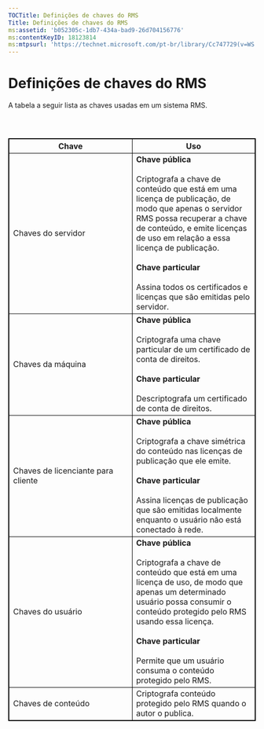 ```yaml
---
TOCTitle: Definições de chaves do RMS
Title: Definições de chaves do RMS
ms:assetid: 'b052305c-1db7-434a-bad9-26d704156776'
ms:contentKeyID: 18123814
ms:mtpsurl: 'https://technet.microsoft.com/pt-br/library/Cc747729(v=WS.10)'
---
```


Definições de chaves do RMS
===========================

A tabela a seguir lista as chaves usadas em um sistema RMS.

###  

<p></p>
<table style="border:1px solid black;">
<colgroup>
<col width="50%" />
<col width="50%" />
</colgroup>
<thead>
<tr class="header">
<th style="border:1px solid black;" >Chave</th>
<th style="border:1px solid black;" >Uso</th>
</tr>
</thead>
<tbody>
<tr class="odd">
<td style="border:1px solid black;">Chaves do servidor</td>
<td style="border:1px solid black;"><strong>Chave pública</strong><br/><br/>
Criptografa a chave de conteúdo que está em uma licença de publicação, de modo que apenas o servidor RMS possa recuperar a chave de conteúdo, e emite licenças de uso em relação a essa licença de publicação.<br/><br/>
<strong>Chave particular</strong><br/><br/>
Assina todos os certificados e licenças que são emitidas pelo servidor.</td>
</tr>
<tr class="even">
<td style="border:1px solid black;">Chaves da máquina</td>
<td style="border:1px solid black;"><strong>Chave pública</strong><br/><br/>
Criptografa uma chave particular de um certificado de conta de direitos.<br/><br/>
<strong>Chave particular</strong><br/><br/>
Descriptografa um certificado de conta de direitos.</td>
</tr>
<tr class="odd">
<td style="border:1px solid black;">Chaves de licenciante para cliente</td>
<td style="border:1px solid black;"><strong>Chave pública</strong><br/><br/>
Criptografa a chave simétrica do conteúdo nas licenças de publicação que ele emite.<br/><br/>
<strong>Chave particular</strong><br/><br/>
Assina licenças de publicação que são emitidas localmente enquanto o usuário não está conectado à rede.</td>
</tr>
<tr class="even">
<td style="border:1px solid black;">Chaves do usuário</td>
<td style="border:1px solid black;"><strong>Chave pública</strong><br/><br/>
Criptografa a chave de conteúdo que está em uma licença de uso, de modo que apenas um determinado usuário possa consumir o conteúdo protegido pelo RMS usando essa licença.<br/><br/>
<strong>Chave particular</strong><br/><br/>
Permite que um usuário consuma o conteúdo protegido pelo RMS.</td>
</tr>
<tr class="odd">
<td style="border:1px solid black;">Chaves de conteúdo</td>
<td style="border:1px solid black;">Criptografa conteúdo protegido pelo RMS quando o autor o publica.</td>
</tr>
</tbody>
</table>
